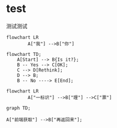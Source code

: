 # test
测试测试

```mermaid
flowchart LR
        A["我"] -->B["你"]

```

```mermaid
flowchart TD;
    A[Start] --> B{Is it?};
    B -- Yes --> C[OK];
    C --> D[Rethink];
    D --> B;
    B -- No ----> E[End];
```
```mermaid
flowchart LR
        A["一标识"] -->B["理"] -->C["票"]

```

```mermaid
graph TD;

A["前端获取"] -->B["再返回来"];

```
